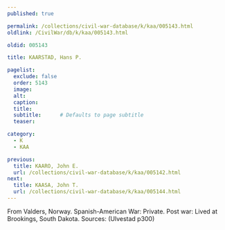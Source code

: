 ```yaml
---
published: true

permalink: /collections/civil-war-database/k/kaa/005143.html
oldlink: /CivilWar/db/k/kaa/005143.html

oldid: 005143

title: KAARSTAD, Hans P.

pagelist:
  exclude: false
  order: 5143
  image: 
  alt:
  caption:
  title:
  subtitle:      # Defaults to page subtitle
  teaser:

category: 
  - K 
  - KAA

previous:
  title: KAARO, John E.
  url: /collections/civil-war-database/k/kaa/005142.html  
next:
  title: KAASA, John T.
  url: /collections/civil-war-database/k/kaa/005144.html   
---
```

From Valders, Norway. Spanish-American War: Private. Post war: Lived at Brookings, South Dakota. Sources: (Ulvestad p300)